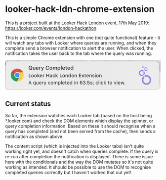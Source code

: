 # looker-hack-ldn-chrome-extension

This is a project built at the Looker Hack London event, 17th May 2019: https://looker.com/events/london-hackathon

This is a simple Chrome extension with one (not quite functional) feature - it will watch any tabs with Looker where queries are running, and when they complete send a browser notification to alert the user. When clicked, the notification takes the user back to the tab where the query was running.

![Notification example](/notification.png "Logo Title Text 1")

## Current status
So far, the extension watches each Looker tab (based on the host being *.looker.com) and check the DOM elements which display the spinner, or query completion information. Based on these it should recognise when a query has completed (and not been served from the cache), then sends a notification as shown above.

The content script (which is injected into the Looker tabs) isn't quite working right yet, and doesn't catch when queries complete. If the query is re-run after completion the notification is displayed. There is some issue here with the conditionals and the way the DOM mutates so it's not quite working as intended. It should be possible to use the DOM to recognise completed queries correctly but I haven't worked that out yet!
